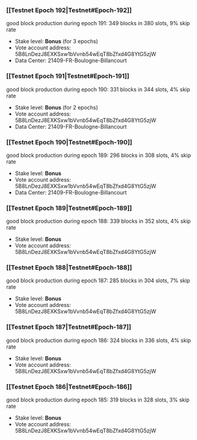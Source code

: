 ### [[Testnet Epoch 192|Testnet#Epoch-192]]
good block production during epoch 191: 349 blocks in 380 slots, 9% skip rate
* Stake level: **Bonus** (for 3 epochs)
* Vote account address: 5B8LnDezJ8EXKSxw1bVvnb54wEqT8bZfxd4G8YtG5zjW
* Data Center: 21409-FR-Boulogne-Billancourt
### [[Testnet Epoch 191|Testnet#Epoch-191]]
good block production during epoch 190: 331 blocks in 344 slots, 4% skip rate
* Stake level: **Bonus** (for 2 epochs)
* Vote account address: 5B8LnDezJ8EXKSxw1bVvnb54wEqT8bZfxd4G8YtG5zjW
* Data Center: 21409-FR-Boulogne-Billancourt
### [[Testnet Epoch 190|Testnet#Epoch-190]]
good block production during epoch 189: 296 blocks in 308 slots, 4% skip rate
* Stake level: **Bonus**
* Vote account address: 5B8LnDezJ8EXKSxw1bVvnb54wEqT8bZfxd4G8YtG5zjW
* Data Center: 21409-FR-Boulogne-Billancourt
### [[Testnet Epoch 189|Testnet#Epoch-189]]
good block production during epoch 188: 339 blocks in 352 slots, 4% skip rate
* Stake level: **Bonus**
* Vote account address: 5B8LnDezJ8EXKSxw1bVvnb54wEqT8bZfxd4G8YtG5zjW
### [[Testnet Epoch 188|Testnet#Epoch-188]]
good block production during epoch 187: 285 blocks in 304 slots, 7% skip rate
* Stake level: **Bonus**
* Vote account address: 5B8LnDezJ8EXKSxw1bVvnb54wEqT8bZfxd4G8YtG5zjW
### [[Testnet Epoch 187|Testnet#Epoch-187]]
good block production during epoch 186: 324 blocks in 336 slots, 4% skip rate
* Stake level: **Bonus**
* Vote account address: 5B8LnDezJ8EXKSxw1bVvnb54wEqT8bZfxd4G8YtG5zjW
### [[Testnet Epoch 186|Testnet#Epoch-186]]
good block production during epoch 185: 319 blocks in 328 slots, 3% skip rate
* Stake level: **Bonus**
* Vote account address: 5B8LnDezJ8EXKSxw1bVvnb54wEqT8bZfxd4G8YtG5zjW